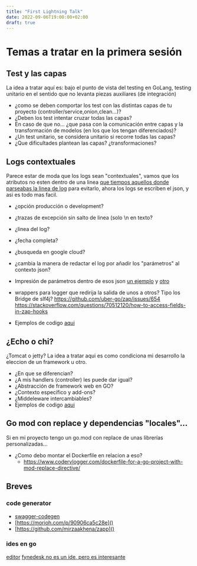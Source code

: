 ```yaml
---
title: "First Lightning Talk"
date: 2022-09-06T19:00:00+02:00
draft: true
---
```


# Temas a tratar en la primera sesión

## Test y las capas
La idea a tratar aquí es: bajo el punto de vista del testing en GoLang, testing unitario en el sentido que no levanta piezas auxiliares (de integración)

- ¿como se deben comportar los test con las distintas capas de tu proyecto (controller/service,onion,clean...)?
- ¿Deben los test intentar cruzar todas las capas?
- En caso de que no... ¿que pasa con la comunicación entre capas y la transformación de modelos (en los que los tengan diferenciados)?
- ¿Un test unitario, se considera unitario si recorre todas las capas?
- ¿Que dificultades plantean las capas? ¿transformaciones?

## Logs contextuales
Parece estar de moda que los logs sean "contextuales", vamos que los atributos no esten dentro de una linea [que tiempos aquellos donde parseabas la linea de log](https://www.elastic.co/guide/en/logstash/current/plugins-filters-grok.html) para evitarlo, ahora los logs se escriben el json, y asi es todo mas facil.

- ¿opción producción o development? 
- ¿trazas de excepción sin salto de linea (solo \n en texto?
- ¿linea del log?
- ¿fecha completa?
- ¿busqueda en google cloud?
- ¿cambia la manera de redactar el log por añadir los "parámetros" al contexto json?
- Impresión de parámetros dentro de esos json [un ejemplo](https://golangbyexample.com/print-struct-variables-golang/) y [otro](https://gosamples.dev/print-struct-variables/)

- wrappers para logger que redirija la salida de unos a otros? Tipo los Bridge de slf4j?
    https://github.com/uber-go/zap/issues/654
    https://stackoverflow.com/questions/70512120/how-to-access-fields-in-zap-hooks

- Ejemplos de codigo [aqui](https://github.com/equilibristofgo/sandbox/tree/main/01_bridge_logging/README.md)

## ¿Echo o chi? 
¿Tomcat o jetty? La idea a tratar aqui es como condiciona mi desarrollo la eleccion de un framework u otro.
- ¿En que se diferencian? 
- ¿A mis handlers (controller) les puede dar igual? 
- ¿Abstracción de framework web en GO? 
- ¿Contexto específico y add-ons? 
- ¿Middeleware intercambiables?
- Ejemplos de codigo [aqui](https://github.com/equilibristofgo/sandbox/tree/main/02_echo_chi/README.md)

## Go mod con replace y dependencias "locales"... 
Si en mi proyecto tengo un go.mod con replace de unas librerías personalizadas...
- ¿Como debo montar el Dockerfile en relacion a eso?
    - https://www.codervlogger.com/dockerfile-for-a-go-project-with-mod-replace-directive/

## Breves

### code generator
- [swagger-codegen](https://github.com/swagger-api/swagger-codegen)
- [https://morioh.com/p/90906ca5c28e]()
- [https://github.com/mirzaakhena/zapp]()

### ides en go
[editor](https://github.com/jmigpin/editor)
[fynedesk no es un ide, pero es interesante](https://github.com/fyne-io/fynedesk)